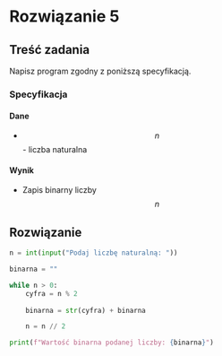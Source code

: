 # Rozwiązanie 5

## Treść zadania

Napisz program zgodny z poniższą specyfikacją.

### Specyfikacja

#### Dane

* $$n$$ - liczba naturalna

#### Wynik

* Zapis binarny liczby $$n$$

## Rozwiązanie

```python
n = int(input("Podaj liczbę naturalną: "))

binarna = ""

while n > 0:
    cyfra = n % 2
    
    binarna = str(cyfra) + binarna

    n = n // 2

print(f"Wartość binarna podanej liczby: {binarna}")
```
